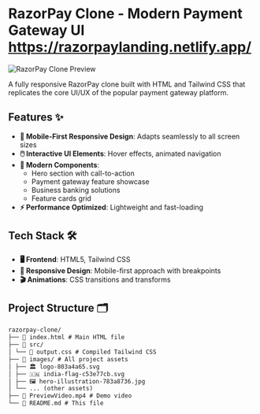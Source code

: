 # RazorPay Clone - Modern Payment Gateway UI  https://razorpaylanding.netlify.app/


![RazorPay Clone Preview](https://github.com/user-attachments/assets/f541108a-5afb-494b-9c66-6a4d95c4ad79)

A fully responsive RazorPay clone built with HTML and Tailwind CSS that replicates the core UI/UX of the popular payment gateway platform.

## Features ✨

- **📱 Mobile-First Responsive Design**: Adapts seamlessly to all screen sizes
- **🖱️ Interactive UI Elements**: Hover effects, animated navigation
- **💎 Modern Components**:
  - Hero section with call-to-action
  - Payment gateway feature showcase
  - Business banking solutions
  - Feature cards grid
- **⚡ Performance Optimized**: Lightweight and fast-loading

## Tech Stack 🛠️

- **🖥️ Frontend**: HTML5, Tailwind CSS
- **📐 Responsive Design**: Mobile-first approach with breakpoints
- **🎬 Animations**: CSS transitions and transforms

## Project Structure 🗂️
```markdown
razorpay-clone/
├── 📄 index.html # Main HTML file
├── 📁 src/
│ └── 🎨 output.css # Compiled Tailwind CSS
├── 📁 images/ # All project assets
│ ├── 🏛️ logo-803a4a65.svg
│ ├── 🇮🇳 india-flag-c53e77cb.svg
│ ├── 🖼️ hero-illustration-783a8736.jpg
│ └── ... (other assets)
├── 🎥 PreviewVideo.mp4 # Demo video
└── 📝 README.md # This file

